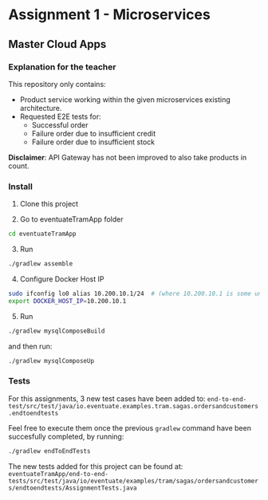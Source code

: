 # Assignment 1 - Microservices
## Master Cloud Apps

### Explanation for the teacher

This repository only contains: 
- Product service working within the given microservices existing architecture.
- Requested E2E tests for: 
    - Successful order
    - Failure order due to insufficient credit
    - Failure order due to insufficient stock

**Disclaimer**: API Gateway has not been improved to also take products in count.

### Install

1. Clone this project

2. Go to eventuateTramApp folder
``` sh
cd eventuateTramApp
```

3. Run
``` sh
./gradlew assemble
```

4. Configure Docker Host IP
``` sh
sudo ifconfig lo0 alias 10.200.10.1/24  # (where 10.200.10.1 is some unused IP address)
export DOCKER_HOST_IP=10.200.10.1
```

5. Run
``` sh
./gradlew mysqlComposeBuild
```

and then run:
``` sh
./gradlew mysqlComposeUp
```


### Tests
For this assignments, 3 new test cases have been added to:
`end-to-end-test/src/test/java/io.eventuate.examples.tram.sagas.ordersandcustomers.endtoendtests`

Feel free to execute them once the previous `gradlew` command have been succesfully completed, by running:
``` sh
./gradlew endToEndTests
```

The new tests added for this project can be found at:
`eventuateTramApp/end-to-end-tests/src/test/java/io/eventuate/examples/tram/sagas/ordersandcustomers/endtoendtests/AssignmentTests.java`
